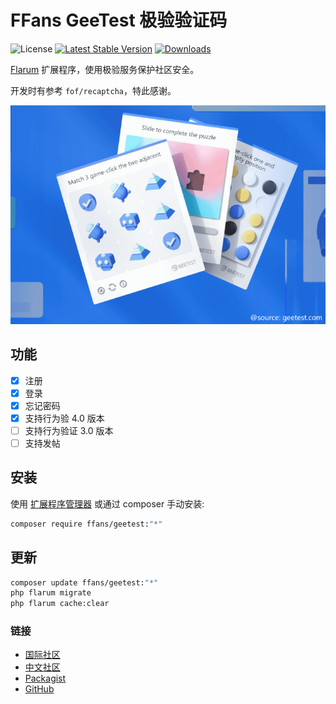 # FFans GeeTest 极验验证码

![License](https://img.shields.io/badge/license-MIT-blue.svg) [![Latest Stable Version](https://img.shields.io/packagist/v/ffans/geetest.svg)](https://packagist.org/packages/ffans/geetest) [![Downloads](https://img.shields.io/packagist/dt/ffans/geetest.svg)](https://packagist.org/packages/ffans/geetest)

[Flarum](http://flarum.org) 扩展程序，使用极验服务保护社区安全。

开发时有参考 `fof/recaptcha`，特此感谢。

![img.png](img.png)

## 功能

- [x] 注册
- [x] 登录
- [x] 忘记密码
- [x] 支持行为验 4.0 版本
- [ ] 支持行为验证 3.0 版本
- [ ] 支持发帖

## 安装

使用 [扩展程序管理器](https://discuss.flarum.org/d/33955) 或通过 composer 手动安装:

```sh
composer require ffans/geetest:"*"
```

## 更新

```sh
composer update ffans/geetest:"*"
php flarum migrate
php flarum cache:clear
```

### 链接

- [国际社区](https://discuss.flarum.org/d/34860)
- [中文社区](https://discuss.flarum.org.cn/d/15787)
- [Packagist](https://packagist.org/packages/ffans/geetest)
- [GitHub](https://github.com/FFans/geetest)
